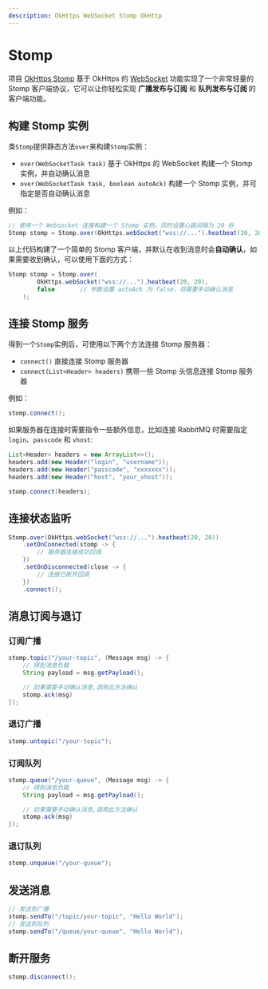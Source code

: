 ```yaml
---
description: OkHttps WebSocket Stomp OkHttp
---
```


# Stomp

项目 [OkHttps Stomp](https://gitee.com/ejlchina-zhxu/okhttps-stomp) 基于 OkHttps 的 [WebSocket](/v2/websocket.html) 功能实现了一个非常轻量的 Stomp 客户端协议，它可以让你轻松实现 **广播发布与订阅** 和 **队列发布与订阅** 的客户端功能。

## 构建 Stomp 实例

类`Stomp`提供静态方法`over`来构建`Stomp`实例：

* `over(WebSocketTask task)` 基于 OkHttps 的 WebSocket 构建一个 Stomp 实例，并自动确认消息
* `over(WebSocketTask task, boolean autoAck)` 构建一个 Stomp 实例，并可指定是否自动确认消息

例如：

```java
// 使用一个 Websocket 连接构建一个 Stomp 实例，同时设置心跳间隔为 20 秒
Stomp stomp = Stomp.over(OkHttps.webSocket("wss://...").heatbeat(20, 20));
```

以上代码构建了一个简单的 Stomp 客户端，并默认在收到消息时会**自动确认**，如果需要收到确认，可以使用下面的方式：

```java
Stomp stomp = Stomp.over(
        OkHttps.webSocket("wss://...").heatbeat(20, 20),
        false       // 参数设置 autoAck 为 false，将需要手动确认消息
    );
```

## 连接 Stomp 服务

得到一个`Stomp`实例后，可使用以下两个方法连接 Stomp 服务器：

* `connect()` 直接连接 Stomp 服务器
* `connect(List<Header> headers)` 携带一些 Stomp 头信息连接 Stomp 服务器

例如：

```java
stomp.connect();
```

如果服务器在连接时需要指令一些额外信息，比如连接 RabbitMQ 时需要指定`login`、`passcode` 和 `vhost`: 

```java
List<Header> headers = new ArrayList<>();
headers.add(new Header("login", "username"));
headers.add(new Header("passcode", "xxxxxxx"));
headers.add(new Header("host", "your_vhost"));

stomp.connect(headers);
```

## 连接状态监听

```java
Stomp.over(OkHttps.webSocket("wss://...").heatbeat(20, 20))
    .setOnConnected(stomp -> {
        // 服务器连接成功回调
    })
    .setOnDisconnected(close -> {
        // 连接已断开回调
    })
    .connect();
```

## 消息订阅与退订

### 订阅广播

```java
stomp.topic("/your-topic", (Message msg) -> {
    // 得到消息负载
    String payload = msg.getPayload();

    // 如果需要手动确认消息,调用此方法确认
    stomp.ack(msg)
});
```

### 退订广播

```java
stomp.untopic("/your-topic");
```

### 订阅队列

```java
stomp.queue("/your-queue", (Message msg) -> {
    // 得到消息负载
    String payload = msg.getPayload();

    // 如果需要手动确认消息,调用此方法确认
    stomp.ack(msg)
});
```

### 退订队列

```java
stomp.unqueue("/your-queue");
```

## 发送消息

```java
// 发送到广播
stomp.sendTo("/topic/your-topic", "Hello World");
// 发送到队列
stomp.sendTo("/queue/your-queue", "Hello World");
```

## 断开服务

```java
stomp.disconnect();
```

<br/>

<Vssue :title="$title" />